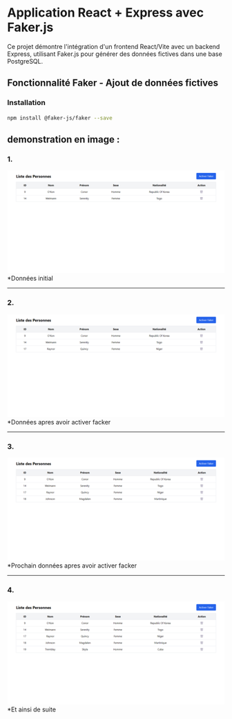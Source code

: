 # Application React + Express avec Faker.js

Ce projet démontre l'intégration d'un frontend React/Vite avec un backend Express, utilisant Faker.js pour générer des données fictives dans une base PostgreSQL.

## Fonctionnalité Faker - Ajout de données fictives

### Installation

```bash
npm install @faker-js/faker --save
```

## demonstration en image :

### 1.

![Page d'inscription](./src/assets/img_1.png)  
\*Données initial

---

### 2.

![Page d'inscription](./src/assets/img_2.png)  
\*Données apres avoir activer facker

---

### 3.

![Page d'inscription](./src/assets/img_3.png)  
\*Prochain données apres avoir activer facker

---

### 4.

![Page d'inscription](./src/assets/img_4.png)  
\*Et ainsi de suite
